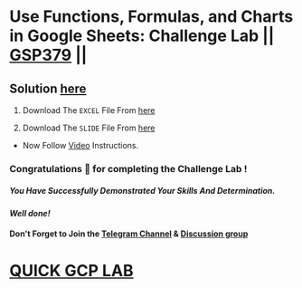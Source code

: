 # Use Functions, Formulas, and Charts in Google Sheets: Challenge Lab || [GSP379](https://www.cloudskillsboost.google/focuses/47355?parent=catalog) ||

## Solution [here](https://youtu.be/XYhHlP5Tfrk)

1. Download The `EXCEL` File From [here](https://docs.google.com/spreadsheets/d/1t22R8e_Nddwp4ro12lRZCt6NywE7dkhG/edit?usp=sharing&ouid=110411516125283809866&rtpof=true&sd=true)

2. Download The `SLIDE` File From [here](https://docs.google.com/presentation/d/1ncTJgZDACrxo92dqxLVNc2wlXpY4OavM/edit?usp=sharing&ouid=110411516125283809866&rtpof=true&sd=true)

* Now Follow [Video](https://youtu.be/XYhHlP5Tfrk) Instructions.

### Congratulations 🎉 for completing the Challenge Lab !

##### *You Have Successfully Demonstrated Your Skills And Determination.*

#### *Well done!*

#### Don't Forget to Join the [Telegram Channel](https://t.me/QuickGcpLab) & [Discussion group](https://t.me/QuickGcpLabChats)

# [QUICK GCP LAB](https://www.youtube.com/@quickgcplab)
